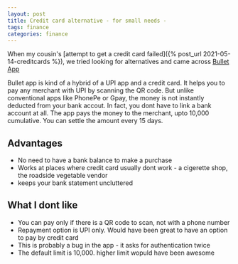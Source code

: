 ```yaml
---
layout: post
title: Credit card alternative - for small needs - 
tags: finance
categories: finance
---
```



When my cousin's [attempt to get a credit card failed]({% post_url 2021-05-14-creditcards %}), we tried looking for alternatives and came across [Bullet App](https://bullet.money/)


Bullet app is kind of a hybrid of a UPI app and a credit card. It helps you to pay any merchant with UPI by scanning the QR code. But unlike conventional apps like PhonePe or Gpay, the money is not instantly deducted from your bank accout. In fact, you dont have to link a bank account at all. The app pays the money to the merchant, upto 10,000 cumulative. You can settle the amount every 15 days.


## Advantages

* No need to have a bank balance to make a purchase
* Works at places where credit card usually dont work -  a cigerette shop, the roadside vegetable vendor
* keeps your bank statement uncluttered


## What I dont like

* You can pay only if there is a QR code to scan, not with a phone number
* Repayment option is UPI only. Would have been great to have an option to pay by credit card
* This is probably a bug in the app - it asks for authentication twice
* The default limit is 10,000. higher limit wopuld have been awesome